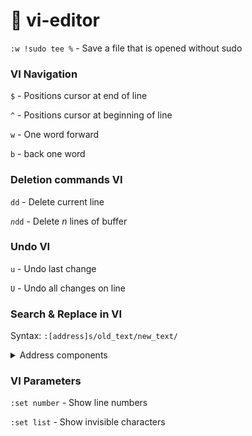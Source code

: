 # 📼 vi-editor

`:w !sudo tee %`  -  Save a file that is opened without sudo

### VI Navigation

`$` -  Positions cursor at end of line

`^` -  Positions cursor at beginning of line

`w` - One word forward

`b` - back one word&#x20;

### Deletion commands VI

`dd` - Delete current line

_`n`_`dd` - Delete _n_ lines of buffer

### Undo VI

`u` - Undo last change

`U` - Undo all changes on line



### Search & Replace in VI

Syntax: `:[address]s/old_text/new_text/`

<details>

<summary>Address components</summary>

* `.` Current line&#x20;
* `n` - Line number&#x20;
* `n.+m` - Current line plus m lines&#x20;
* `$` - Last line&#x20;
* `/string/` - A line that contains "string"&#x20;
* `%`- Entire file&#x20;
* `[addr1],[addr2]` - Specifies a range

</details>

### VI Parameters

`:set number` - Show line numbers

`:set list` - Show invisible characters
